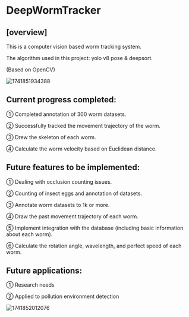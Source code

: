 # DeepWormTracker

## [overview]

This is a computer vision based worm tracking system.

The algorithm used in this project: yolo v8 pose & deepsort.

(Based on OpenCV)

![1741851934388](https://github.com/user-attachments/assets/e10c5c9c-5922-4896-9e92-8baa758b527f)


Current progress completed:
-
① Completed annotation of 300 worm datasets.

② Successfully tracked the movement trajectory of the worm.

③ Drew the skeleton of each worm.

④ Calculate the worm velocity based on Euclidean distance.

Future features to be implemented:
-
① Dealing with occlusion counting issues.

② Counting of insect eggs and annotation of datasets.

③ Annotate worm datasets to 1k or more.

④ Draw the past movement trajectory of each worm.

⑤ Implement integration with the database (including basic information about each worm).

⑥ Calculate the rotation angle, wavelength, and perfect speed of each worm.

Future applications:
-
① Research needs

② Applied to pollution environment detection

![1741852012076](https://github.com/user-attachments/assets/eaa93a29-6b9b-4a4d-9c8f-c2107a9fadf9)

